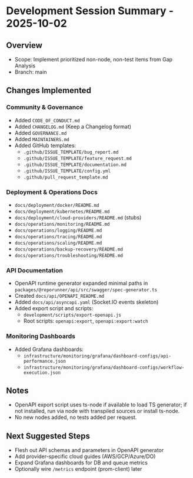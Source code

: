 # Development Session Summary - 2025-10-02

## Overview
- Scope: Implement prioritized non-node, non-test items from Gap Analysis
- Branch: main

## Changes Implemented

### Community & Governance
- Added `CODE_OF_CONDUCT.md`
- Added `CHANGELOG.md` (Keep a Changelog format)
- Added `GOVERNANCE.md`
- Added `MAINTAINERS.md`
- Added GitHub templates:
  - `.github/ISSUE_TEMPLATE/bug_report.md`
  - `.github/ISSUE_TEMPLATE/feature_request.md`
  - `.github/ISSUE_TEMPLATE/documentation.md`
  - `.github/ISSUE_TEMPLATE/config.yml`
  - `.github/pull_request_template.md`

### Deployment & Operations Docs
- `docs/deployment/docker/README.md`
- `docs/deployment/kubernetes/README.md`
- `docs/deployment/cloud-providers/README.md` (stubs)
- `docs/operations/monitoring/README.md`
- `docs/operations/logging/README.md`
- `docs/operations/tracing/README.md`
- `docs/operations/scaling/README.md`
- `docs/operations/backup-recovery/README.md`
- `docs/operations/troubleshooting/README.md`

### API Documentation
- OpenAPI runtime generator expanded minimal paths in `packages/@reporunner/api/src/swagger/spec-generator.ts`
- Created `docs/api/OPENAPI_README.md`
- Added `docs/api/asyncapi.yaml` (Socket.IO events skeleton)
- Added export script and scripts:
  - `development/scripts/export-openapi.js`
  - Root scripts: `openapi:export`, `openapi:export:watch`

### Monitoring Dashboards
- Added Grafana dashboards:
  - `infrastructure/monitoring/grafana/dashboard-configs/api-performance.json`
  - `infrastructure/monitoring/grafana/dashboard-configs/workflow-execution.json`

## Notes
- OpenAPI export script uses ts-node if available to load TS generator; if not installed, run via node with transpiled sources or install ts-node.
- No new nodes added, no tests added per request.

## Next Suggested Steps
- Flesh out API schemas and parameters in OpenAPI generator
- Add provider-specific cloud guides (AWS/GCP/Azure/DO)
- Expand Grafana dashboards for DB and queue metrics
- Optionally wire `/metrics` endpoint (prom-client) later

